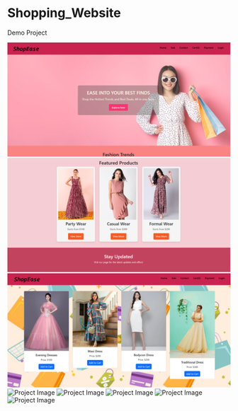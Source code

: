 # Shopping_Website
Demo Project

![Project Tmage](https://github.com/Fathima-09/Shopping_Website/blob/main/React%20App%20-%20Google%20Chrome%2014_02_2025%2019_58_29.png)
![Project Image](https://github.com/Fathima-09/Shopping_Website/blob/main/React%20App%20-%20Google%20Chrome%2014_02_2025%2019_59_45.png)
![Project Image](https://github.com/Fathima-09/Shopping_Website/blob/main/React%20App%20-%20Google%20Chrome%2014_02_2025%2020_00_09.png)
![Project Image]()
![Project Image]()
![Project Image]()
![Project Image]()
![Project Image]()
